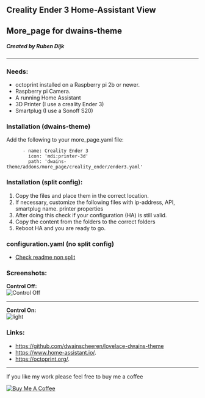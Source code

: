 ## Creality Ender 3 Home-Assistant View 
## More_page for dwains-theme
##### Created by Ruben Dijk
---
### Needs:
* octoprint installed on a Raspberry pi 2b or newer.
* Raspberry pi Camera.
* A running Home Assistant
* 3D Printer (I use a creality Ender 3)
* Smartplug (I use a Sonoff S20)

### Installation (dwains-theme)
Add the following to your more_page.yaml file:

````
      - name: Creality Ender 3
        icon: 'mdi:printer-3d'
        path: 'dwains-theme/addons/more_page/creality_ender/ender3.yaml'
````

### Installation (split config): 
  
1.  Copy the files and place them in the correct location.
2.  If necessary, customize the following files with ip-address, API, smartplug name. printer properties
3.  After doing this check if your configuration (HA) is still valid. 
4.  Copy the content from the folders to the correct folders
5.  Reboot HA and you are ready to go.

### configuration.yaml (no split config)
* [Check readme non split](https://github.com/RubenDijk/ender3-home-assistant/blob/master/readme_non_split.md/)

### Screenshots:

**Control Off:**<br>
![Control Off](https://github.com/RubenDijk/ender3-home-assistant/blob/master/view%20control%20off.png "Control Off")

---

**Control On:**<br>
![light](https://github.com/RubenDijk/ender3-home-assistant/blob/master/view%20control%20on.png "Control On")

### Links:
* https://github.com/dwainscheeren/lovelace-dwains-theme
* https://www.home-assistant.io/.
* https://octoprint.org/.

---

If you like my work please feel free to buy me a coffee

<a href="https://www.buymeacoffee.com/RubenDijk" target="_blank"><img src="https://www.buymeacoffee.com/assets/img/custom_images/white_img.png" alt="Buy Me A Coffee"></a>
